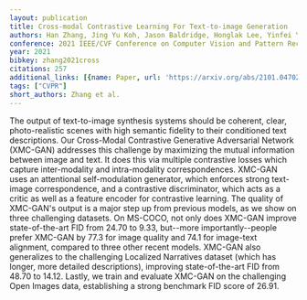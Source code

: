```yaml
---
layout: publication
title: Cross-modal Contrastive Learning For Text-to-image Generation
authors: Han Zhang, Jing Yu Koh, Jason Baldridge, Honglak Lee, Yinfei Yang
conference: 2021 IEEE/CVF Conference on Computer Vision and Pattern Recognition (CVPR)
year: 2021
bibkey: zhang2021cross
citations: 257
additional_links: [{name: Paper, url: 'https://arxiv.org/abs/2101.04702'}]
tags: ["CVPR"]
short_authors: Zhang et al.
---
```

The output of text-to-image synthesis systems should be coherent, clear,
photo-realistic scenes with high semantic fidelity to their conditioned text
descriptions. Our Cross-Modal Contrastive Generative Adversarial Network
(XMC-GAN) addresses this challenge by maximizing the mutual information between
image and text. It does this via multiple contrastive losses which capture
inter-modality and intra-modality correspondences. XMC-GAN uses an attentional
self-modulation generator, which enforces strong text-image correspondence, and
a contrastive discriminator, which acts as a critic as well as a feature
encoder for contrastive learning. The quality of XMC-GAN's output is a major
step up from previous models, as we show on three challenging datasets. On
MS-COCO, not only does XMC-GAN improve state-of-the-art FID from 24.70 to 9.33,
but--more importantly--people prefer XMC-GAN by 77.3 for image quality and 74.1
for image-text alignment, compared to three other recent models. XMC-GAN also
generalizes to the challenging Localized Narratives dataset (which has longer,
more detailed descriptions), improving state-of-the-art FID from 48.70 to
14.12. Lastly, we train and evaluate XMC-GAN on the challenging Open Images
data, establishing a strong benchmark FID score of 26.91.